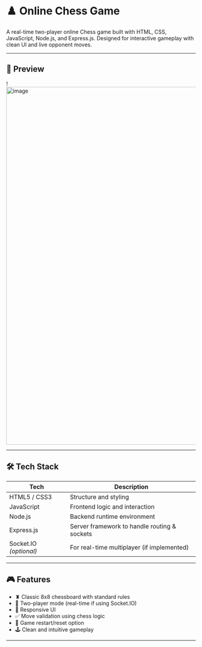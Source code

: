 # ♟️ Online Chess Game

A real-time two-player online Chess game built with HTML, CSS, JavaScript, Node.js, and Express.js. Designed for interactive gameplay with clean UI and live opponent moves.


---

## 📸 Preview

!<img width="951" alt="image" src="https://github.com/user-attachments/assets/3c36cc89-ac8c-42fc-ae87-9d518594c343" />


---

## 🛠️ Tech Stack

| Tech         | Description                                |
|--------------|--------------------------------------------|
| HTML5 / CSS3 | Structure and styling                      |
| JavaScript   | Frontend logic and interaction             |
| Node.js      | Backend runtime environment                |
| Express.js   | Server framework to handle routing & sockets |
| Socket.IO *(optional)* | For real-time multiplayer (if implemented) |

---

## 🎮 Features

- ♜ Classic 8x8 chessboard with standard rules  
- 👤 Two-player mode (real-time if using Socket.IO)  
- 📱 Responsive UI  
- ✅ Move validation using chess logic  
- 🔁 Game restart/reset option  
- 🕹️ Clean and intuitive gameplay  

---



